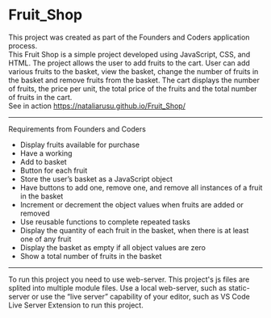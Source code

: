 # Fruit_Shop

This project was created as part of the Founders and Coders application process.<br>
This Fruit Shop is a simple project developed using JavaScript, CSS, and HTML.
The project allows the user to add fruits to the cart. 
User can add various fruits to the basket, view the basket, change the number of fruits in the basket and remove fruits from the basket.
The cart displays the number of fruits, the price per unit, the total price of the fruits and the total number of fruits in the cart.<br>
See in action https://nataliarusu.github.io/Fruit_Shop/
<hr>

Requirements from Founders and Coders

- Display fruits available for purchase
- Have a working
- Add to basket
- Button for each fruit
- Store the user’s basket as a JavaScript object
- Have buttons to add one, remove one, and remove all instances of a fruit in the basket
- Increment or decrement the object values when fruits are added or removed
- Use reusable functions to complete repeated tasks
- Display the quantity of each fruit in the basket, when there is at least one of any fruit
- Display the basket as empty if all object values are zero
- Show a total number of fruits in the basket

<hr>
To run this project you need to use web-server. This project's js files are splited into multiple module files.
Use a local web-server, such as static-server or use the “live server” capability of your editor, such as VS Code Live Server Extension to run this project.

